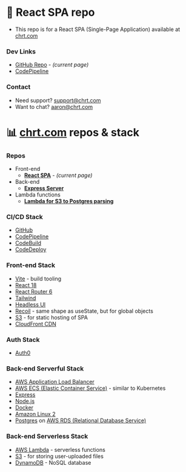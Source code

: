 # :file_folder: React SPA repo

- This repo is for a React SPA (Single-Page Application) available at [chrt.com](https://chrt.com)

### Dev Links

- [GitHub Repo](https://github.com/chrtHub/chrt-vite/) - _(current page)_
- [CodePipeline](https://us-east-1.console.aws.amazon.com/codesuite/codepipeline/pipelines/chrt-vite/view?region=us-east-1)

### Contact

- Need support? support@chrt.com
- Want to chat? aaron@chrt.com

# :bar_chart: [chrt.com](https://chrt.com) repos & stack

### Repos

- Front-end
  - **[React SPA](https://github.com/chrtHub/chrt-vite/)** - _(current page)_
- Back-end
  - **[Express Server](https://github.com/chrtHub/postgres-tradingdata)**
- Lambda functions
  - **[Lambda for S3 to Postgres parsing](https://github.com/chrtHub/lambda-chrtUserTradingData-S3-to-RDS-PostgreSQL)**

### CI/CD Stack

- [GitHub](https://github.com)
- [CodePipeline](https://docs.aws.amazon.com/codepipeline/latest/userguide/welcome.html)
- [CodeBuild](https://docs.aws.amazon.com/codebuild/latest/userguide/welcome.html)
- [CodeDeploy](https://docs.aws.amazon.com/codedeploy/latest/userguide/welcome.html)

### Front-end Stack

- [Vite](https://vitejs.dev/) - build tooling
- [React 18](https://reactjs.org/)
- [React Router 6](https://reactrouter.com/en/main)
- [Tailwind](https://tailwindcss.com/)
- [Headless UI](https://headlessui.com/)
- [Recoil](https://recoiljs.org/) - same shape as useState, but for global objects
- [S3](https://docs.aws.amazon.com/AmazonS3/latest/userguide/Welcome.html) - for static hosting of SPA
- [CloudFront CDN](https://docs.aws.amazon.com/AmazonCloudFront/latest/DeveloperGuide/Introduction.html)

### Auth Stack

- [Auth0](https://auth0.com/)

### Back-end Serverful Stack

- [AWS Application Load Balancer](https://docs.aws.amazon.com/elasticloadbalancing/latest/application/introduction.html)
- [AWS ECS (Elastic Container Service)](https://docs.aws.amazon.com/AmazonECS/latest/developerguide/Welcome.html) - similar to Kubernetes
- [Express](https://expressjs.com/)
- [Node.js](https://nodejs.org/en/)
- [Docker](https://www.docker.com/)
- [Amazon Linux 2](https://aws.amazon.com/amazon-linux-2/)
- [Postgres](https://www.postgresql.org/) on [AWS RDS (Relational Database Service)](https://docs.aws.amazon.com/AmazonRDS/latest/UserGuide/Welcome.html)

### Back-end Serverless Stack

- [AWS Lambda](https://docs.aws.amazon.com/lambda/latest/dg/welcome.html) - serverless functions
- [S3](https://docs.aws.amazon.com/AmazonS3/latest/userguide/Welcome.html) - for storing user-uploaded files
- [DynamoDB](https://docs.aws.amazon.com/amazondynamodb/latest/developerguide/Introduction.html) - NoSQL database
